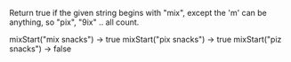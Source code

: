 Return true if the given string begins with "mix", except the 'm' can be anything, so "pix", "9ix" .. all count.


mixStart("mix snacks") → true
mixStart("pix snacks") → true
mixStart("piz snacks") → false
